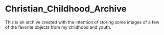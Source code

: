 # Christian_Childhood_Archive
This is an archive created with the intention of storing some images of a few of the favorite objects from my childhood and youth.
